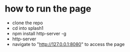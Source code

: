 # how to run the page
- clone the repo
- cd into splash1
- npm install http-server -g
- http-server
- navigate to "http://127.0.0.1:8080" to access the page
